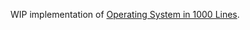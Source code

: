 WIP implementation of [Operating System in 1000 Lines](https://operating-system-in-1000-lines.vercel.app/en/).
